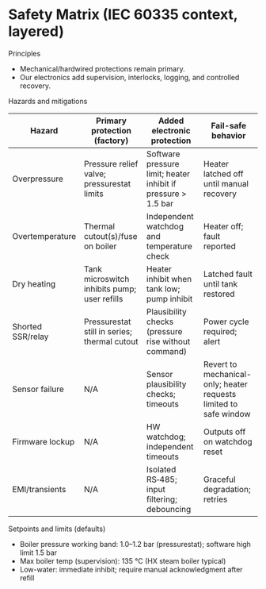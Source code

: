 # Safety Matrix (IEC 60335 context, layered)

Principles
- Mechanical/hardwired protections remain primary.
- Our electronics add supervision, interlocks, logging, and controlled recovery.

Hazards and mitigations

| Hazard | Primary protection (factory) | Added electronic protection | Fail-safe behavior |
| --- | --- | --- | --- |
| Overpressure | Pressure relief valve; pressurestat limits | Software pressure limit; heater inhibit if pressure > 1.5 bar | Heater latched off until manual recovery |
| Overtemperature | Thermal cutout(s)/fuse on boiler | Independent watchdog and temperature check | Heater off; fault reported |
| Dry heating | Tank microswitch inhibits pump; user refills | Heater inhibit when tank low; pump inhibit | Latched fault until tank restored |
| Shorted SSR/relay | Pressurestat still in series; thermal cutout | Plausibility checks (pressure rise without command) | Power cycle required; alert |
| Sensor failure | N/A | Sensor plausibility checks; timeouts | Revert to mechanical-only; heater requests limited to safe window |
| Firmware lockup | N/A | HW watchdog; independent timeouts | Outputs off on watchdog reset |
| EMI/transients | N/A | Isolated RS‑485; input filtering; debouncing | Graceful degradation; retries |

Setpoints and limits (defaults)
- Boiler pressure working band: 1.0–1.2 bar (pressurestat); software high limit 1.5 bar
- Max boiler temp (supervision): 135 °C (HX steam boiler typical)
- Low-water: immediate inhibit; require manual acknowledgment after refill

